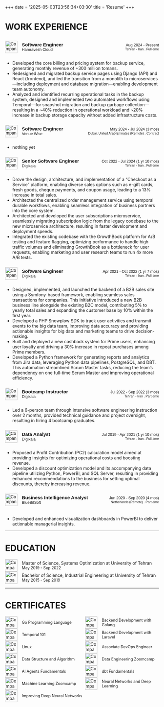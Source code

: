 +++
date = '2025-05-03T23:56:34+03:30'
title = 'Resume'
+++

# WORK EXPERIENCE

<div class="custom-html" style="display: flex; align-items: center; justify-content: space-between; padding: 10px 0; font-family: Arial, sans-serif;">

  <div style="display: flex; align-items: center; gap: 15px;">
    <img src="https://media.licdn.com/dms/image/v2/C4D0BAQFIOmQcwTXY5g/company-logo_100_100/company-logo_100_100/0/1630513308234/hamravesh_logo?e=1752710400&v=beta&t=TITd5IY69lWY8N6JUJToOIlKRcIlTRVMNJ6znd1pQV4" alt="Company Logo" 
         style="width: 40px; height: 40px; object-fit: contain;" />
    <div style="display: flex; flex-direction: column;">
      <div style="font-weight: bold; font-size: 1.1em;">Software Engineer</div>
      <div>
        <a href="https://hamravesh.com/" target="_blank" rel="noopener noreferrer" 
         style="text-decoration: none; font-size: 0.9em;">Hamravesh Cloud</a>
      </div>
    </div>

  </div>
  <div style="text-align: right; white-space: nowrap; font-size: 0.9em;">
      Aug 2024 - Present
      <div style="font-size: 0.85em;">Tehran - Iran . Full-time</div>
  </div>
</div>

- Developed the core billing and pricing system for backup service, generating monthly revenue of +300 million tomans.
- Redesigned and migrated backup service pages using Django (API) and React (frontend), and led the transition from a monolith to microservices—including deployment and database migration—enabling development team autonomy.
- Analyzed and identified recurring operational tasks in the backup system, designed and implemented two automated workflows using Temporal—for snapshot migration and backup garbage collection—resulting in a ~40% reduction in operational workload and ~20% increase in backup storage capacity without added infrastructure costs.

<div class="custom-html" style="display: flex; align-items: center; justify-content: space-between; padding: 10px 0; font-family: Arial, sans-serif;">
  <div style="display: flex; align-items: center; gap: 15px;">
    <img src="https://media.licdn.com/dms/image/v2/D4D0BAQG7Yx-JnkeKww/company-logo_100_100/company-logo_100_100/0/1715671804727/venue_wise_logo?e=1752710400&v=beta&t=0e1FGuezZo6uUGC7MwGT4IzUGcEBCY1dojGDyDfew1E" alt="Company Logo" 
         style="width: 40px; height: 40px; object-fit: contain;" />
    <div style="display: flex; flex-direction: column;">
      <div style="font-weight: bold; font-size: 1.1em;">Software Engineer</div>
      <div>
        <a href="https://venuewise.com/" target="_blank" rel="noopener noreferrer" 
         style="text-decoration: none; font-size: 0.9em;">Venue Wise</a>
      </div>
    </div>

  </div>
  <div style="text-align: right; white-space: nowrap; font-size: 0.9em;">
      May 2024 - Jul 2024 (3 mos)
      <div style="font-size: 0.85em;">Dubai, United Arab Emirates (Remote) . Contract</div>
  </div>
</div>

- nothing yet

<div class="custom-html" style="display: flex; align-items: center; justify-content: space-between; padding: 10px 0; font-family: Arial, sans-serif;">
  <div style="display: flex; align-items: center; gap: 15px;">
    <img src="https://media.licdn.com/dms/image/v2/C4D0BAQGshHg22ds-ug/company-logo_100_100/company-logo_100_100/0/1652508506193/digikala_logo?e=1752710400&v=beta&t=E5-4IITE8O_B8whLN0NlZ5R9RJcs5h8ck4SpJWRE9-M" alt="Company Logo" 
         style="width: 40px; height: 40px; object-fit: contain;" />
    <div style="display: flex; flex-direction: column;">
      <div style="font-weight: bold; font-size: 1.1em;">Senior Software Engineer</div>
      <div>
        <a href="https://www.digikala.com/" target="_blank" rel="noopener noreferrer" 
         style="text-decoration: none; font-size: 0.9em;">Digikala</a>
      </div>
    </div>

  </div>
  <div style="text-align: right; white-space: nowrap; font-size: 0.9em;">
      Oct 2022 - Jul 2024 (1 yr 10 mos)
      <div style="font-size: 0.85em;">Tehran - Iran . Full-time</div>
  </div>
</div>

- Drove the design, architecture, and implementation of a “Checkout as a Service” platform, enabling diverse sales options such as e-gift cards, fresh goods, cheque payments, and coupon usage, leading to a 13% increase in total sales.
- Architected the centralized order management service using temporal durable workflows, enabling seamless integration of business partners into the core system.
- Architected and developed the user subscriptions microservice, seamlessly migrating subscription logic from the legacy codebase to the new microservice architecture, resulting in faster development and deployment speeds.
- Integrated the existing codebase with the GrowthBook platform for A/B testing and feature flagging, optimizing performance to handle high traffic volumes and eliminating GrowthBook as a bottleneck for user requests, enabling marketing and user research teams to run 4x more A/B tests.

<div class="custom-html" style="display: flex; align-items: center; justify-content: space-between; padding: 10px 0; font-family: Arial, sans-serif;">
  <div style="display: flex; align-items: center; gap: 15px;">
    <img src="https://media.licdn.com/dms/image/v2/C4D0BAQGshHg22ds-ug/company-logo_100_100/company-logo_100_100/0/1652508506193/digikala_logo?e=1752710400&v=beta&t=E5-4IITE8O_B8whLN0NlZ5R9RJcs5h8ck4SpJWRE9-M" alt="Company Logo" 
         style="width: 40px; height: 40px; object-fit: contain;" />
    <div style="display: flex; flex-direction: column;">
      <div style="font-weight: bold; font-size: 1.1em;">Software Engineer</div>
      <div>
        <a href="https://www.digikala.com/" target="_blank" rel="noopener noreferrer" 
         style="text-decoration: none; font-size: 0.9em;">Digikala</a>
      </div>
    </div>

  </div>
  <div style="text-align: right; white-space: nowrap; font-size: 0.9em;">
      Apr 2021 - Oct 2022 (1 yr 7 mos)
      <div style="font-size: 0.85em;">Tehran - Iran . Full-time</div>
  </div>
</div>

- Designed, implemented, and launched the backend of a B2B sales site using a Symfony-based framework, enabling seamless sales transactions for companies. This initiative introduced a new B2B business line alongside the existing B2C model, contributing 5% to yearly total sales and expanding the customer base by 10% within the first year.
- Developed a PHP Snowplow SDK to track user activities and transmit events to the big data team, improving data accuracy and providing actionable insights for big data and marketing teams to drive decision-making.
- Built and deployed a new cashback system for Prime users, enhancing user loyalty and driving a 30% increase in repeat purchases among Prime members.
- Developed a Python framework for generating reports and analytics from Jira data, leveraging Python data pipelines, PostgreSQL, and DBT. This automation streamlined Scrum Master tasks, reducing the team’s dependency on one full-time Scrum Master and improving operational efficiency.

<div class="custom-html" style="display: flex; align-items: center; justify-content: space-between; padding: 10px 0; font-family: Arial, sans-serif;">
  <div style="display: flex; align-items: center; gap: 15px;">
    <img src="https://media.licdn.com/dms/image/v2/C4D0BAQGshHg22ds-ug/company-logo_100_100/company-logo_100_100/0/1652508506193/digikala_logo?e=1752710400&v=beta&t=E5-4IITE8O_B8whLN0NlZ5R9RJcs5h8ck4SpJWRE9-M" alt="Company Logo" 
         style="width: 40px; height: 40px; object-fit: contain;" />
    <div style="display: flex; flex-direction: column;">
      <div style="font-weight: bold; font-size: 1.1em;">Bootcamp Instructor</div>
      <div>
        <a href="https://www.digikala.com/" target="_blank" rel="noopener noreferrer" 
         style="text-decoration: none; font-size: 0.9em;">Digikala</a>
      </div>
    </div>

  </div>
  <div style="text-align: right; white-space: nowrap; font-size: 0.9em;">
      Jul 2022 - Sep 2022 (3 mos)
      <div style="font-size: 0.85em;">Tehran - Iran . Part-time</div>
  </div>
</div>

- Led a 6-person team through intensive software engineering instruction over 2 months, provided technical guidance and project oversight, resulting in hiring 4 bootcamp graduates.

<div class="custom-html" style="display: flex; align-items: center; justify-content: space-between; padding: 10px 0; font-family: Arial, sans-serif;">
  <div style="display: flex; align-items: center; gap: 15px;">
    <img src="https://media.licdn.com/dms/image/v2/C4D0BAQGshHg22ds-ug/company-logo_100_100/company-logo_100_100/0/1652508506193/digikala_logo?e=1752710400&v=beta&t=E5-4IITE8O_B8whLN0NlZ5R9RJcs5h8ck4SpJWRE9-M" alt="Company Logo" 
         style="width: 40px; height: 40px; object-fit: contain;" />
    <div style="display: flex; flex-direction: column;">
      <div style="font-weight: bold; font-size: 1.1em;">Data Analyst</div>
      <div>
        <a href="https://www.digikala.com/" target="_blank" rel="noopener noreferrer" 
         style="text-decoration: none; font-size: 0.9em;">Digikala</a>
      </div>
    </div>

  </div>
  <div style="text-align: right; white-space: nowrap; font-size: 0.9em;">
      Jul 2019 - Apr 2021 (1 yr 10 mos)
      <div style="font-size: 0.85em;">Tehran - Iran . Full-time</div>
  </div>
</div>

- Proposed a Profit Contribution (PC2) calculation model aimed at providing insights for optimizing operational costs and boosting revenue.
- Developed a discount optimization model and its accompanying data pipeline utilizing Python, PowerBI, and SQL Server, resulting in providing enhanced recommendations to the business for setting optimal discounts, thereby increasing revenue.

<div class="custom-html" style="display: flex; align-items: center; justify-content: space-between; padding: 10px 0; font-family: Arial, sans-serif;">
  <div style="display: flex; align-items: center; gap: 15px;">
    <img src="https://media.licdn.com/dms/image/v2/C560BAQFaRNyDG5O8Cg/company-logo_100_100/company-logo_100_100/0/1630625333751/bluebitsoft_logo?e=1752710400&v=beta&t=q2sva6ksAVz0mMULXkfSmr4TUYRX9sLIUEjzoxfWh5Y" alt="Company Logo" 
         style="width: 40px; height: 40px; object-fit: contain;" />
    <div style="display: flex; flex-direction: column;">
      <div style="font-weight: bold; font-size: 1.1em;">Business Intelligence Analyst</div>
      <div>
        <a href="https://bluebitsoft.codes/" target="_blank" rel="noopener noreferrer" 
         style="text-decoration: none; font-size: 0.9em;">BlueBitSoft</a>
      </div>
    </div>

  </div>
  <div style="text-align: right; white-space: nowrap; font-size: 0.9em;">
      Jun 2020 - Sep 2020 (4 mos)
      <div style="font-size: 0.85em;">Netherlands (Remote) . Part-time</div>
  </div>
</div>

###

- Developed and enhanced visualization dashboards in PowerBI to deliver actionable managerial insights.

---

# EDUCATION

<div style="display: flex; align-items: center; gap: 15px;">
<img src="https://media.licdn.com/dms/image/v2/C4E0BAQE-NIX4SUSCOg/company-logo_100_100/company-logo_100_100/0/1631311354545?e=1752710400&v=beta&t=CPnmlJ32-UkdUmbnEod4_JdGQhTBp8JrgPxT0FD-Ghk" alt="Company Logo" 
        style="width: 40px; height: 40px; object-fit: contain;" />
<div style="display: flex; flex-direction: column;">
    <div style="font-weight: font-size: 1.1em;">Master of Science, Systems Optimization at University of Tehran</div>
    <div>
<div style="white-space: nowrap; font-size: 0.9em;">May 2019 - Sep 2022</div>
    </div>
</div>
</div>

<div style="display: flex; align-items: center; gap: 15px;">
<img src="https://media.licdn.com/dms/image/v2/C4E0BAQE-NIX4SUSCOg/company-logo_100_100/company-logo_100_100/0/1631311354545?e=1752710400&v=beta&t=CPnmlJ32-UkdUmbnEod4_JdGQhTBp8JrgPxT0FD-Ghk" alt="Company Logo" 
        style="width: 40px; height: 40px; object-fit: contain;" />
<div style="display: flex; flex-direction: column;">
    <div style="font-weight: font-size: 1.1em;">Bachelor of Science, Industrial Engineering at University of Tehran</div>
    <div>
<div style="white-space: nowrap; font-size: 0.9em;">May 2015 - Sep 2019</div>
    </div>
</div>
</div>

---

# CERTIFICATES

<div style="display: flex; gap: 20px;">
  <div style="flex: 1; display: flex; align-items: center; gap: 15px;">
    <img src="https://media.licdn.com/dms/image/v2/C4D0BAQGexnfBxeEG-g/company-logo_100_100/company-logo_100_100/0/1630530042036/coursera_logo?e=1752710400&v=beta&t=ngZYW0RXzsHSP5HhPC5u4ViCa8frSoWw1cqSJv5BuHs" alt="Company Logo" 
         style="width: 40px; height: 40px; object-fit: contain;" />
    <div style="display: flex; flex-direction: column;">
      <a href="https://www.coursera.org/account/accomplishments/verify/NYR3QBYLTVUW?utm_campaign=sharing_cta&utm_content=cert_image&utm_medium=certificate&utm_product=course&utm_source=android" target="_blank" rel="noopener noreferrer" 
         style="text-decoration: none; font-size: 0.9em;">Go Programming Language</a>
    </div>
  </div>
   <div style="flex: 1; display: flex; align-items: center; gap: 15px;">
    <img src="https://media.licdn.com/dms/image/v2/C4D0BAQGOojMZGgd04Q/company-logo_100_100/company-logo_100_100/0/1637478816527/quera_logo?e=1752710400&v=beta&t=Od-yLvOcn74i7kFtnF9nxDx0RE_EasU9pQca-ov-5_k" alt="Company Logo" 
         style="width: 40px; height: 40px; object-fit: contain;" />
    <div style="display: flex; flex-direction: column;">
      <a href="https://quera.org/media/public/quera_certificate/308b9b83401844eebc5f5f979530c851.jpg" target="_blank" rel="noopener noreferrer" 
         style="text-decoration: none; font-size: 0.9em;">Backend Development with Golang</a>
    </div>
  </div>
</div>

<div style="display: flex; gap: 20px;">
<div style="flex: 1; display: flex; align-items: center; gap: 15px;">
    <img src="https://media.licdn.com/dms/image/v2/D560BAQG2k4od1BnFYw/company-logo_100_100/company-logo_100_100/0/1719946312124/temporal_technologies_logo?e=1752710400&v=beta&t=WIGHAhiBU69Wpqc8iQeT-6wepJnCYFP8EoDUcLZlFXQ" alt="Company Logo" 
         style="width: 40px; height: 40px; object-fit: contain;" />
    <div style="display: flex; flex-direction: column;">
      <a href="https://ibb.co/JyL4jMG" target="_blank" rel="noopener noreferrer" 
         style="text-decoration: none; font-size: 0.9em;">Temporal 101</a>
    </div>
  </div>  
    <div style="flex: 1; display: flex; align-items: center; gap: 15px;">
    <img src="https://media.licdn.com/dms/image/v2/C4D0BAQGOojMZGgd04Q/company-logo_100_100/company-logo_100_100/0/1637478816527/quera_logo?e=1752710400&v=beta&t=Od-yLvOcn74i7kFtnF9nxDx0RE_EasU9pQca-ov-5_k" alt="Company Logo" 
         style="width: 40px; height: 40px; object-fit: contain;" />
    <div style="display: flex; flex-direction: column;">
      <a href="https://quera.org/media/public/quera_certificate/6c2700964b7e4b6dbb280b328fa5a4f1.jpg" target="_blank" rel="noopener noreferrer" 
         style="text-decoration: none; font-size: 0.9em;">Backend Development with Laravel</a>
    </div>
  </div>
</div>

<div style="display: flex; gap: 20px;">
  <div style="flex: 1; display: flex; align-items: center; gap: 15px;">
    <img src="https://media.licdn.com/dms/image/v2/C4D0BAQGOojMZGgd04Q/company-logo_100_100/company-logo_100_100/0/1637478816527/quera_logo?e=1752710400&v=beta&t=Od-yLvOcn74i7kFtnF9nxDx0RE_EasU9pQca-ov-5_k" alt="Company Logo" 
         style="width: 40px; height: 40px; object-fit: contain;" />
    <div style="display: flex; flex-direction: column;">
      <a href="https://quera.org/media/public/quera_certificate/057908bf78d341e5a6c31d3cf2d2687f.jpg" target="_blank" rel="noopener noreferrer" 
         style="text-decoration: none; font-size: 0.9em;">Linux</a>
    </div>
  </div>
  <div style="flex: 1; display: flex; align-items: center; gap: 15px;">
    <img src="https://media.licdn.com/dms/image/v2/D4E0BAQH5aAQ1JS53KA/company-logo_100_100/company-logo_100_100/0/1714461206742?e=1753315200&v=beta&t=Voi6CuCwsqS0oAf-8as7LXk_TgpSoFUg79O2bp0xAaA" alt="Company Logo" 
         style="width: 40px; height: 40px; object-fit: contain;" />
    <div style="display: flex; flex-direction: column;">
      <a href="https://academy.arvancloud.ir/certificate/12721AC71-34F6884-33F89A2/" target="_blank" rel="noopener noreferrer" 
         style="text-decoration: none; font-size: 0.9em;">Associate DevOps Engineer</a>
    </div>
  </div>
</div>

<div style="display: flex; gap: 20px;">
    <div style="flex: 1; display: flex; align-items: center; gap: 15px;">
    <img src="https://media.licdn.com/dms/image/v2/C4D0BAQGOojMZGgd04Q/company-logo_100_100/company-logo_100_100/0/1637478816527/quera_logo?e=1752710400&v=beta&t=Od-yLvOcn74i7kFtnF9nxDx0RE_EasU9pQca-ov-5_k" alt="Company Logo" 
         style="width: 40px; height: 40px; object-fit: contain;" />
    <div style="display: flex; flex-direction: column;">
      <a href="https://quera.org/media/public/quera_certificate/f8df1a6cae9941449b2d6c0f206ff8bb.jpg" target="_blank" rel="noopener noreferrer" 
         style="text-decoration: none; font-size: 0.9em;">Data Structure and Algorithm</a>
    </div>
  </div>
  <div style="flex: 1; display: flex; align-items: center; gap: 15px;">
    <img src="https://media.licdn.com/dms/image/v2/C4D0BAQFY84TXDGjQTA/company-logo_100_100/company-logo_100_100/0/1640896517353/datatalks_club_logo?e=1752710400&v=beta&t=b9hWqMA8t1hrbD7bDe9jqlNvRVxLIxOTSeuvTQKjo9M" alt="Company Logo" 
         style="width: 40px; height: 40px; object-fit: contain;" />
    <div style="display: flex; flex-direction: column;">
      <a href="https://certificate.datatalks.club/dezoomcamp/2024/3481f400d17ea5bdcaed692c4709d6b657a588e2.pdf" target="_blank" rel="noopener noreferrer" 
         style="text-decoration: none; font-size: 0.9em;">Data Engineering Zoomcamp</a>
    </div>
  </div>
</div>

<div style="display: flex; gap: 20px;">
  <div style="flex: 1; display: flex; align-items: center; gap: 15px;">
    <img src="https://media.licdn.com/dms/image/v2/C4D0BAQFzIxlpQ0lAdA/company-logo_100_100/company-logo_100_100/0/1630556211624/huggingface_logo?e=1752710400&v=beta&t=06QTNa6Jky4dVykFXQ_bN3jD7baKGpSrXCkams_lUik" alt="Company Logo" 
         style="width: 40px; height: 40px; object-fit: contain;" />
    <div style="display: flex; flex-direction: column;">
      <a href="https://huggingface.co/datasets/agents-course/certificates/resolve/main/certificates/Shyone/2025-03-04.png" target="_blank" rel="noopener noreferrer" 
         style="text-decoration: none; font-size: 0.9em;">AI Agents Fundamentals</a>
    </div>
  </div>
    <div style="flex: 1; display: flex; align-items: center; gap: 15px;">
    <img src="https://media.licdn.com/dms/image/v2/C560BAQGYxjMn8Ejunw/company-logo_100_100/company-logo_100_100/0/1630649588321/fishtown_analytics_logo?e=1752710400&v=beta&t=e2IWfQJo-oRvuxzdtusRWU_NBE5zCXmpxiQvr2vJiSk" alt="Company Logo" 
         style="width: 40px; height: 40px; object-fit: contain;" />
    <div style="display: flex; flex-direction: column;">
      <a href="https://www.credential.net/c7417459-3a44-41cc-8121-a9526598d224#gs.4osv01" target="_blank" rel="noopener noreferrer" 
         style="text-decoration: none; font-size: 0.9em;">dbt Fundamentals</a>
    </div>
  </div>
</div>

<div style="display: flex; gap: 20px;">
  <div style="flex: 1; display: flex; align-items: center; gap: 15px;">
    <img src="https://media.licdn.com/dms/image/v2/C4D0BAQFY84TXDGjQTA/company-logo_100_100/company-logo_100_100/0/1640896517353/datatalks_club_logo?e=1752710400&v=beta&t=b9hWqMA8t1hrbD7bDe9jqlNvRVxLIxOTSeuvTQKjo9M" alt="Company Logo" 
         style="width: 40px; height: 40px; object-fit: contain;" />
    <div style="display: flex; flex-direction: column;">
      <a href="https://certificate.datatalks.club/ml-zoomcamp/2023/3481f400d17ea5bdcaed692c4709d6b657a588e2.pdf" target="_blank" rel="noopener noreferrer" 
         style="text-decoration: none; font-size: 0.9em;">Machine Learning Zoomcamp</a>
    </div>
  </div>
  <div style="flex: 1; display: flex; align-items: center; gap: 15px;">
    <img src="https://media.licdn.com/dms/image/v2/C4D0BAQGexnfBxeEG-g/company-logo_100_100/company-logo_100_100/0/1630530042036/coursera_logo?e=1752710400&v=beta&t=ngZYW0RXzsHSP5HhPC5u4ViCa8frSoWw1cqSJv5BuHs" alt="Company Logo" 
         style="width: 40px; height: 40px; object-fit: contain;" />
    <div style="display: flex; flex-direction: column;">
      <a href="https://www.coursera.org/account/accomplishments/verify/4VJK5VNUJFKS?utm_source=link&utm_medium=certificate&utm_content=cert_image&utm_campaign=sharing_cta&utm_product=course" target="_blank" rel="noopener noreferrer" 
         style="text-decoration: none; font-size: 0.9em;">Neural Networks and Deep Learning</a>
    </div>
  </div>
</div>

<div style="display: flex; gap: 20px;">
    <div style="flex: 1; display: flex; align-items: center; gap: 15px;">
    <img src="https://media.licdn.com/dms/image/v2/C4D0BAQGexnfBxeEG-g/company-logo_100_100/company-logo_100_100/0/1630530042036/coursera_logo?e=1752710400&v=beta&t=ngZYW0RXzsHSP5HhPC5u4ViCa8frSoWw1cqSJv5BuHs" alt="Company Logo" 
         style="width: 40px; height: 40px; object-fit: contain;" />
    <div style="display: flex; flex-direction: column;">
      <a href="https://www.coursera.org/account/accomplishments/verify/BB5PV5BQUS68?utm_source=link&utm_medium=certificate&utm_content=cert_image&utm_campaign=sharing_cta&utm_product=course" target="_blank" rel="noopener noreferrer" 
         style="text-decoration: none; font-size: 0.9em;">Improving Deep Neural Networks</a>
    </div>
  </div>
</div>
